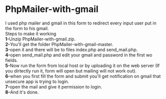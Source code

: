 # PhpMailer-with-gmail
I used php mailer and gmail in this form to redirect every input user put in the form to his gmail.
<br>
Steps to make it working <br>
<b>1-</b>Unzip PhpMailer-with-gmail.zip. <br>
<b>2-</b>You'll get the folder PhpMailer-with-gmail-master. <br>
<b>3-</b>open it and there will be to files index.php and send_mail.php.<br>
<b>4-</b>open send_mail.php and edit your gmail and password in the first wo fields.<br>
<b>5-</b>Now run the form from local host or by uploading it on the web server (If you dirtectly run it, form will open but mailing will not work out).<br>
<b>6-</b>when you first fill the form and submit you'll get notification on gmail that unsecure app is trying to login.<br>
<b>7-</b>open the mail and give it permission to login. <br>
<b>8-</b>And it's done. <br>
